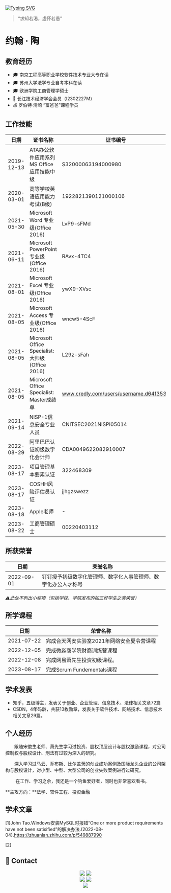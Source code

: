 <a href="https://git.io/typing-svg"><img src="https://readme-typing-svg.demolab.com?font=Fira+Code&pause=1000&color=2168F7&center=%E7%9C%9F&vCenter=%E7%9C%9F&multiline=true&repeat=%E7%9C%9F&width=788&height=88&lines=Hi%EF%BC%81%F0%9F%91%8B%F0%9F%91%8B%F0%9F%91%8B+I'm+draper-crypto.;I+want+to+change+the+future+through+artificial+intelligence.;Create+epoch-making+products." alt="Typing SVG" /></a>

> “求知若渴，虚怀若愚”

# 约翰 · 陶

## 教育经历

- 🎓 南京工程高等职业学校软件技术专业大专在读
- 🎓 苏州大学法学专业自考本科在读
- 🎓 欧洲学院工商管理学硕士
- 🔭 长江技术经济学会会员（I2302227M）
- 💰 罗伯特·清崎 “富爸爸”课程学员

## 工作技能

| 日期       | 证书名称                                         | 证书编号                               |
| ---------- | ------------------------------------------------ | -------------------------------------- |
| 2019-12-13 | ATA办公软件应用系列MS Office应用技能中级         | S32000063194000980                     |
| 2020-03-01 | 高等学校英语应用能力考试(B级)                    | 1922821390121000106                    |
| 2021-05-30 | Microsoft Word 专业级(Office 2016)               | LvP9-sFMd                              |
| 2021-06-11 | Microsoft PowerPoint 专业级(Office 2016)         | RAvx-4TC4                              |
| 2021-08-01 | Microsoft Excel 专业级(Office 2016)              | ywX9-XVsc                              |
| 2021-08-05 | Microsoft Access 专业级(Office 2016)             | wncw5-4ScF                             |
| 2021-08-05 | Microsoft Office Specialist: 大师级(Office 2016) | L29z-sFah                              |
| 2021-08-05 | Microsoft Office Specialist: Master成绩单        | www.credly.com/users/username.d64f3534 |
| 2021-09-14 | NISP-1信息安全专业人员                           | CNITSEC2021NISPⅠ05014                  |
| 2022-08-29 | 阿里巴巴认证初级数字化会计师                     | CDA0049622082910007                    |
| 2023-08-17 | 项目管理基本要素认证                             | 322468309                              |
| 2023-08-17 | COSHH风险评估员认证                              | jjhgzswezz                             |
| 2023-08-18 | Apple老师                                        | -                                      |
| 2023-08-22 | 工商管理硕士                                     | 00220403112                            |

## 所获荣誉

| 日期       | 荣誉名称                                                     |
| ---------- | ------------------------------------------------------------ |
| 2022-09-01 | 钉钉授予初级数字化管理师、数字化人事管理师、数字化办公人才称号 |

*⚠此处不列出小奖项（包括学校、学院发布的如三好学生之类荣誉）*

## 所学课程

| 日期       | 荣誉名称                                   |
| ---------- | ------------------------------------------ |
| 2021-07-22 | 完成合天网安实验室2021年网络安全夏令营课程 |
| 2022-12-05 | 完成微淼商学院财商训练营课程               |
| 2022-12-08 | 完成网易萧先生投资初级课程。               |
| 2023-08-17 | 完成Scrum Fundementals课程                 |

## 学术发表

- 知乎，五级博主，发表关于创业、企业管理、信息技术、法律相关文章72篇
- CSDN，4年码龄，共获13枚勋章，发表关于软件技术、网络技术、信息技术相关文章29篇。 

## 个人经历

&emsp;&emsp;跟随宋俊生老师、萧先生学习过投资、股权顶层设计与股权激励课程，对公司控制权与股权设计、刑法有过较为深入的研究。 

&emsp;&emsp;深入学习过马云、乔布斯、比尔盖茨的创业成功案例及国际龙头企业的公司架构与股权设计，对小型、中型、大型公司的创业失败案例进行过研究。

&emsp;&emsp; 在工作、学习之余，我还是一个钓鱼爱好者，同时也非常喜欢看书。 

**主攻方向：**法学、软件工程、投资金融

## 学术文章

[1]John Tao.Windows安装MySQL时报错“One or more product requirements have not been satisified”的解决办法.(2022-08-04).https://zhuanlan.zhihu.com/p/549887990

[2]



## 🔗 Contact

<div align="center">
	<td>
		<tr>
    		<a href="https://blog.csdn.net/Suprman88"><img src="https://img.shields.io/badge/CSDN-论坛-c32136" /></a>
    	</tr>
    	<tr>
    		<a href="https://www.zhihu.com/people/draper-crypto"><img src="https://img.shields.io/badge/Zhihu-知乎-blue" /></a>
		</tr>
	</td>
	<br>
	<td>
		<tr>
			<img src="https://stats.justsong.cn/api/zhihu?username=draper-crypto&theme=light&lang=zh-CN" />
		</tr>
		<tr>
			<img src="https://stats.justsong.cn/api/csdn?id=Suprman88&theme=light&lang=zh-CN" />
		</tr>
	</td>
	<br>
	<img src="https://cdn.jsdelivr.net/gh/sun0225SUN/sun0225SUN/assets/images/cxyduck.gif">
</div>

